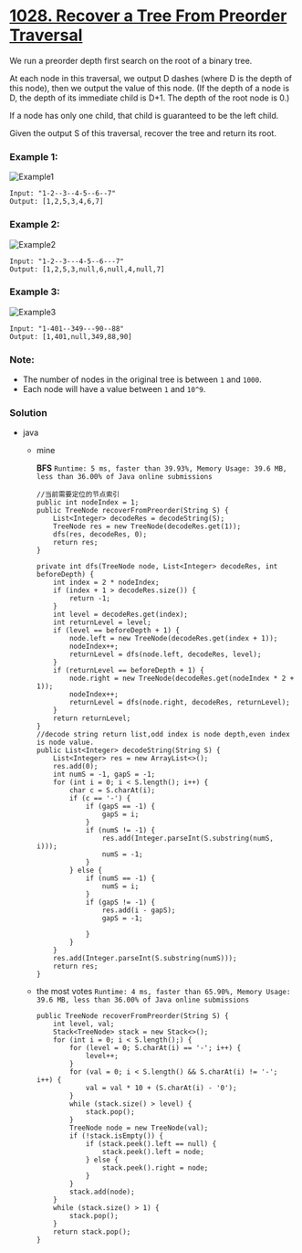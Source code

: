 # [1028. Recover a Tree From Preorder Traversal](https://leetcode.com/problems/recover-a-tree-from-preorder-traversal/)

We run a preorder depth first search on the root of a binary tree.

At each node in this traversal, we output D dashes (where D is the depth of this node), then we output the value of this node.  (If the depth of a node is D, the depth of its immediate child is D+1.  The depth of the root node is 0.)

If a node has only one child, that child is guaranteed to be the left child.

Given the output S of this traversal, recover the tree and return its root.

### Example 1:
![Example1](https://assets.leetcode.com/uploads/2019/04/08/recover-a-tree-from-preorder-traversal.png)
```
Input: "1-2--3--4-5--6--7"
Output: [1,2,5,3,4,6,7]
```

### Example 2:
![Example2](https://assets.leetcode.com/uploads/2019/04/11/screen-shot-2019-04-10-at-114101-pm.png)
```
Input: "1-2--3---4-5--6---7"
Output: [1,2,5,3,null,6,null,4,null,7]
```

### Example 3:
![Example3](https://assets.leetcode.com/uploads/2019/04/11/screen-shot-2019-04-10-at-114955-pm.png)
```
Input: "1-401--349---90--88"
Output: [1,401,null,349,88,90]
```

### Note:
* The number of nodes in the original tree is between `1` and `1000`.
* Each node will have a value between `1` and `10^9`.


### Solution
* java
  * mine 
  
    **BFS** `Runtime: 5 ms, faster than 39.93%, Memory Usage: 39.6 MB, less than 36.00% of Java online submissions`
    ```
    //当前需要定位的节点索引
    public int nodeIndex = 1;
    public TreeNode recoverFromPreorder(String S) {
        List<Integer> decodeRes = decodeString(S);
        TreeNode res = new TreeNode(decodeRes.get(1));
        dfs(res, decodeRes, 0);
        return res;
    }

    private int dfs(TreeNode node, List<Integer> decodeRes, int beforeDepth) {
        int index = 2 * nodeIndex;
        if (index + 1 > decodeRes.size()) {
            return -1;
        }
        int level = decodeRes.get(index);
        int returnLevel = level;
        if (level == beforeDepth + 1) {
            node.left = new TreeNode(decodeRes.get(index + 1));
            nodeIndex++;
            returnLevel = dfs(node.left, decodeRes, level);
        }
        if (returnLevel == beforeDepth + 1) {
            node.right = new TreeNode(decodeRes.get(nodeIndex * 2 + 1));
            nodeIndex++;
            returnLevel = dfs(node.right, decodeRes, returnLevel);
        }
        return returnLevel;
    }
    //decode string return list,odd index is node depth,even index is node value.
    public List<Integer> decodeString(String S) {
        List<Integer> res = new ArrayList<>();
        res.add(0);
        int numS = -1, gapS = -1;
        for (int i = 0; i < S.length(); i++) {
            char c = S.charAt(i);
            if (c == '-') {
                if (gapS == -1) {
                    gapS = i;
                }
                if (numS != -1) {
                    res.add(Integer.parseInt(S.substring(numS, i)));
                    numS = -1;
                }
            } else {
                if (numS == -1) {
                    numS = i;
                }
                if (gapS != -1) {
                    res.add(i - gapS);
                    gapS = -1;

                }
            }
        }
        res.add(Integer.parseInt(S.substring(numS)));
        return res;
    }
    ```
    
  * the most votes `Runtime: 4 ms, faster than 65.90%, Memory Usage: 39.6 MB, less than 36.00% of Java online submissions`
    ```
    public TreeNode recoverFromPreorder(String S) {
        int level, val;
        Stack<TreeNode> stack = new Stack<>();
        for (int i = 0; i < S.length();) {
            for (level = 0; S.charAt(i) == '-'; i++) {
                level++;
            }
            for (val = 0; i < S.length() && S.charAt(i) != '-'; i++) {
                val = val * 10 + (S.charAt(i) - '0');
            }
            while (stack.size() > level) {
                stack.pop();
            }
            TreeNode node = new TreeNode(val);
            if (!stack.isEmpty()) {
                if (stack.peek().left == null) {
                    stack.peek().left = node;
                } else {
                    stack.peek().right = node;
                }
            }
            stack.add(node);
        }
        while (stack.size() > 1) {
            stack.pop();
        }
        return stack.pop();
    }
    ```
  
  
  
